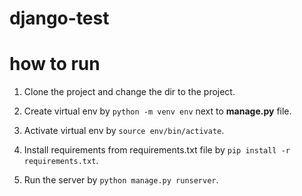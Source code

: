 # django-test

# how to run
1. Clone the project and change the dir to the project.
2. Create virtual env by `python -m venv env` next to **manage.py** file.
3. Activate virtual env by `source env/bin/activate`.
4. Install requirements from requirements.txt file by `pip install -r requirements.txt`.

5. Run the server by `python manage.py runserver`.
